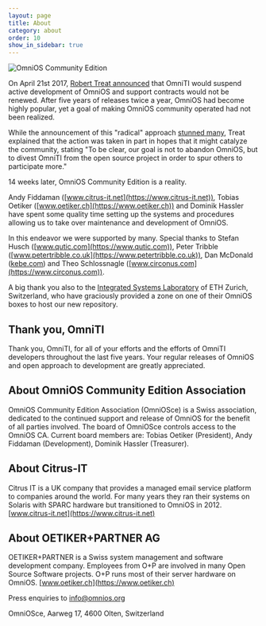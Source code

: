 ```yaml
---
layout: page
title: About
category: about
order: 10
show_in_sidebar: true
---
```


<img class="responsive-img" src="/OmniOSce_logo.svg" alt="OmniOS Community Edition" />

On April 21st 2017, [Robert Treat announced](https://lists.omniti.com/pipermail/omnios-discuss/2017-April/008699.html)
that OmniTI would suspend active development of OmniOS and support
contracts would not be renewed.  After five years of releases twice
a year, OmniOS had become highly popular, yet a goal of making
OmniOS community operated had not been realized.

While the announcement of this "radical" approach [stunned many](https://www.theregister.co.uk/2017/04/25/oracle_free_solaris_project_stops/),
Treat explained that the action was taken in part in hopes that it
might catalyze the community, stating "To be clear, our goal is not to abandon
OmniOS, but to divest OmniTI from the open source project in order to spur
others to participate more."

14 weeks later, OmniOS Community Edition is a reality.

Andy Fiddaman ([www.citrus-it.net](https://www.citrus-it.net)), Tobias
Oetiker ([www.oetiker.ch](https://www.oetiker.ch)) and Dominik Hassler have
spent some quality time setting up the systems and procedures allowing us to
take over maintenance and development of OmniOS.

In this endeavor we were
supported by many.  Special thanks to
Stefan Husch ([www.qutic.com](https://www.qutic.com)),
Peter Tribble ([www.petertribble.co.uk](https://www.petertribble.co.uk)),
Dan McDonald ([kebe.com](http://kebe.com/~danmcd/))
and
Theo Schlossnagle ([www.circonus.com](https://www.circonus.com)).

A big thank you also to the [Integrated Systems Laboratory](http://www.iis.ee.ethz.ch)
of ETH Zurich, Switzerland, who have graciously provided a zone on one of
their OmniOS boxes to host our new repository.

## Thank you, OmniTI

Thank you, OmniTI, for all of your efforts and the efforts of OmniTI
developers throughout the last five years.  Your regular releases of OmniOS
and open approach to development are greatly appreciated.

## About OmniOS Community Edition Association

OmniOS Community Edition Association (OmniOSce) is a Swiss association,
dedicated to the continued support and release of OmniOS for the benefit of all
parties involved. The board of OmniOSce controls access to the OmniOS CA.
Current board members are: Tobias Oetiker (President), Andy Fiddaman
(Development), Dominik Hassler (Treasurer).

## About Citrus-IT

Citrus IT is a UK company that provides a managed email service platform to
companies around the world. For many years they ran their systems on Solaris
with SPARC hardware but transitioned to OmniOS in 2012.
[www.citrus-it.net](https://www.citrus-it.net)

## About OETIKER+PARTNER AG

OETIKER+PARTNER is a Swiss system management and software development company.
Employees from O+P are involved in many Open Source Software projects. O+P runs
most of their server hardware on OmniOS.
[www.oetiker.ch](https://www.oetiker.ch)

Press enquiries to [info@omnios.org](mailto:info@omnios.org)

OmniOSce, Aarweg 17, 4600 Olten, Switzerland
